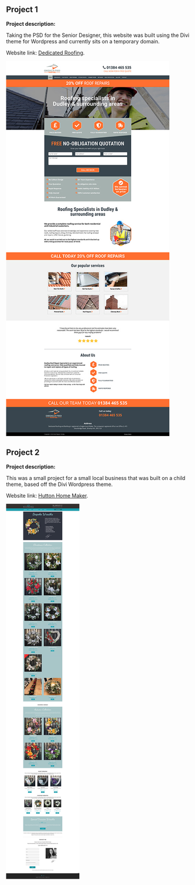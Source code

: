 ## Project 1

**Project description:**

Taking the PSD for the Senior Designer, this website was built using the Divi theme for Wordpress and currently sits on a temporary domain.

Website link: [Dedicated Roofing](http://testdomaindigital.co.uk/).

<img src="images/dedicatedroofing-thumb.jpg?raw=true"/>

## Project 2

**Project description:**

This was a small project for a small local business that was built on a child theme, based off the Divi Wordpress theme.

Website link: [Hutton Home Maker](https://www.huttonhomemaker.co.uk/).

<img src="images/huttonhomemaker-thumb.jpg?raw=true"/>
